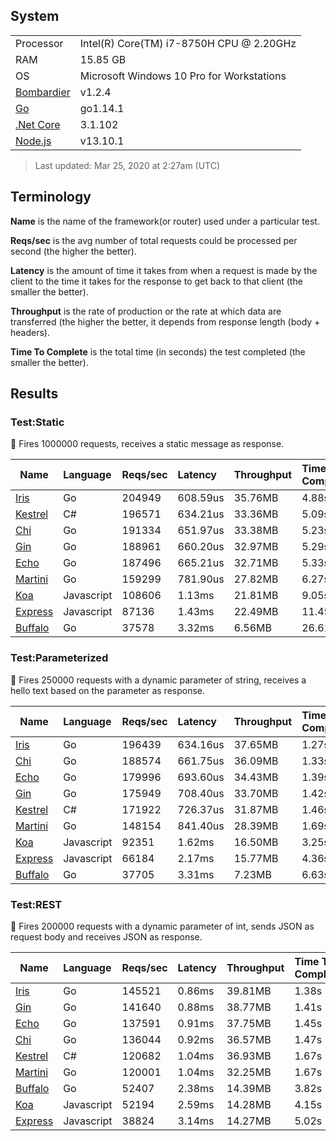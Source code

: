 ## System

|    |    |
|----|:---|
| Processor | Intel(R) Core(TM) i7-8750H CPU @ 2.20GHz |
| RAM | 15.85 GB |
| OS | Microsoft Windows 10 Pro for Workstations |
| [Bombardier](https://github.com/codesenberg/bombardier) | v1.2.4 |
| [Go](https://golang.org) | go1.14.1 |
| [.Net Core](https://dotnet.microsoft.com/) | 3.1.102 |
| [Node.js](https://nodejs.org/) | v13.10.1 |

> Last updated: Mar 25, 2020 at 2:27am (UTC)

## Terminology

**Name** is the name of the framework(or router) used under a particular test.

**Reqs/sec** is the avg number of total requests could be processed per second (the higher the better).

**Latency** is the amount of time it takes from when a request is made by the client to the time it takes for the response to get back to that client (the smaller the better).

**Throughput** is the rate of production or the rate at which data are transferred (the higher the better, it depends from response length (body + headers).

**Time To Complete** is the total time (in seconds) the test completed (the smaller the better).

## Results

### Test:Static

📖 Fires 1000000 requests, receives a static message as response.

| Name | Language | Reqs/sec | Latency | Throughput | Time To Complete |
|------|:---------|:---------|:--------|:-----------|:-----------------|
| [Iris](https://github.com/kataras/iris) | Go |204949 |608.59us |35.76MB |4.88s |
| [Kestrel](https://github.com/dotnet/aspnetcore) | C# |196571 |634.21us |33.36MB |5.09s |
| [Chi](https://github.com/pressly/chi) | Go |191334 |651.97us |33.38MB |5.23s |
| [Gin](https://github.com/gin-gonic/gin) | Go |188961 |660.20us |32.97MB |5.29s |
| [Echo](https://github.com/labstack/echo) | Go |187496 |665.21us |32.71MB |5.33s |
| [Martini](https://github.com/go-martini/martini) | Go |159299 |781.90us |27.82MB |6.27s |
| [Koa](https://github.com/koajs/koa) | Javascript |108606 |1.13ms |21.81MB |9.05s |
| [Express](https://github.com/expressjs/express) | Javascript |87136 |1.43ms |22.49MB |11.45s |
| [Buffalo](https://github.com/gobuffalo/buffalo) | Go |37578 |3.32ms |6.56MB |26.61s |

### Test:Parameterized

📖 Fires 250000 requests with a dynamic parameter of string, receives a hello text based on the parameter as response.

| Name | Language | Reqs/sec | Latency | Throughput | Time To Complete |
|------|:---------|:---------|:--------|:-----------|:-----------------|
| [Iris](https://github.com/kataras/iris) | Go |196439 |634.16us |37.65MB |1.27s |
| [Chi](https://github.com/pressly/chi) | Go |188574 |661.75us |36.09MB |1.33s |
| [Echo](https://github.com/labstack/echo) | Go |179996 |693.60us |34.43MB |1.39s |
| [Gin](https://github.com/gin-gonic/gin) | Go |175949 |708.40us |33.70MB |1.42s |
| [Kestrel](https://github.com/dotnet/aspnetcore) | C# |171922 |726.37us |31.87MB |1.46s |
| [Martini](https://github.com/go-martini/martini) | Go |148154 |841.40us |28.39MB |1.69s |
| [Koa](https://github.com/koajs/koa) | Javascript |92351 |1.62ms |16.50MB |3.25s |
| [Express](https://github.com/expressjs/express) | Javascript |66184 |2.17ms |15.77MB |4.36s |
| [Buffalo](https://github.com/gobuffalo/buffalo) | Go |37705 |3.31ms |7.23MB |6.63s |

### Test:REST

📖 Fires 200000 requests with a dynamic parameter of int, sends JSON as request body and receives JSON as response.

| Name | Language | Reqs/sec | Latency | Throughput | Time To Complete |
|------|:---------|:---------|:--------|:-----------|:-----------------|
| [Iris](https://github.com/kataras/iris) | Go |145521 |0.86ms |39.81MB |1.38s |
| [Gin](https://github.com/gin-gonic/gin) | Go |141640 |0.88ms |38.77MB |1.41s |
| [Echo](https://github.com/labstack/echo) | Go |137591 |0.91ms |37.75MB |1.45s |
| [Chi](https://github.com/pressly/chi) | Go |136044 |0.92ms |36.57MB |1.47s |
| [Kestrel](https://github.com/dotnet/aspnetcore) | C# |120682 |1.04ms |36.93MB |1.67s |
| [Martini](https://github.com/go-martini/martini) | Go |120001 |1.04ms |32.25MB |1.67s |
| [Buffalo](https://github.com/gobuffalo/buffalo) | Go |52407 |2.38ms |14.39MB |3.82s |
| [Koa](https://github.com/koajs/koa) | Javascript |52194 |2.59ms |14.28MB |4.15s |
| [Express](https://github.com/expressjs/express) | Javascript |38824 |3.14ms |14.27MB |5.02s |

